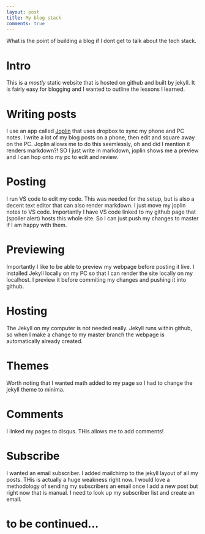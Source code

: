 ```yaml
---
layout: post
title: My blog stack
comments: true
---
```


What is the point of building a blog if I dont get to talk about the tech stack.

# Intro
This is a _mostly_ static website that is hosted on github and built by jekyll. It is fairly easy for blogging and I wanted to outline the lessons I learned. 

# Writing posts
I use an app called [Joplin](https://joplinapp.org/) that uses dropbox to sync my phone and PC notes. I write a lot of my blog posts on a phone, then edit and square away on the PC. Joplin allows me to do this seemlessly, oh and did I mention it renders markdown?! SO I just write in markdown, joplin shows me a preview and I can hop onto my pc to edit and review. 

# Posting
I run VS code to edit my code. This was needed for the setup, but is also a decent text editor that can also render markdown. I just move my joplin notes to VS code. Importantly I have VS code linked to my github page that (spoiler alert) hosts this whole site. So I can just push my changes to master if I am happy with them. 

# Previewing
Importantly I like to be able to preview my webpage before posting it live. I installed Jekyll locally on my PC so that I can render the site locally on my localhost. I preview it before commiting my changes and pushing it into github. 

# Hosting
The Jekyll on my computer is not needed really. Jekyll runs within github, so when I make a change to my master branch the webpage is automatically already created. 

# Themes
Worth noting that I wanted math added to my page so I had to change the jekyll theme to minima.

# Comments
I linked my pages to disqus. THis allows me to add comments!

# Subscribe
I wanted an email subscriber. I added mailchimp to the jekyll layout of all my posts. THis is actually a huge weakness right now. I would love a methodology of sending my subscribers an email once I add a new post but right now that is manual. I need to look up my subscriber list and create an email.

# to be continued...